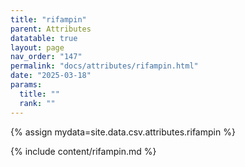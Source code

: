 ```yaml
---
title: "rifampin"
parent: Attributes
datatable: true
layout: page
nav_order: "147"
permalink: "docs/attributes/rifampin.html"
date: "2025-03-18"
params:
  title: ""
  rank: ""
---
```

{% assign mydata=site.data.csv.attributes.rifampin %} 

{% include content/rifampin.md %}
